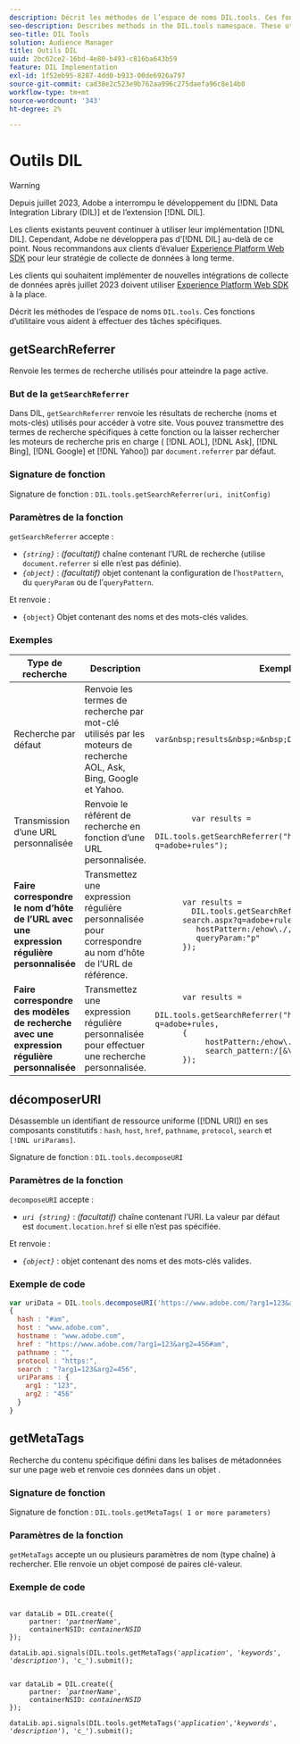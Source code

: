 ```yaml
---
description: Décrit les méthodes de l’espace de noms DIL.tools. Ces fonctions d’utilitaire vous aident à effectuer des tâches spécifiques.
seo-description: Describes methods in the DIL.tools namespace. These utility functions help you perform specific tasks.
seo-title: DIL Tools
solution: Audience Manager
title: Outils DIL
uuid: 2bc62ce2-16bd-4e80-b493-c816ba643b59
feature: DIL Implementation
exl-id: 1f52eb95-8287-4dd0-b933-00de6926a797
source-git-commit: cad38e2c523e9b762aa996c275daefa96c8e14b0
workflow-type: tm+mt
source-wordcount: '343'
ht-degree: 2%

---
```


# Outils DIL

>[!WARNING]
>
>Depuis juillet 2023, Adobe a interrompu le développement du [!DNL Data Integration Library (DIL)] et de l’extension [!DNL DIL].
>
>Les clients existants peuvent continuer à utiliser leur implémentation [!DNL DIL]. Cependant, Adobe ne développera pas d’[!DNL DIL] au-delà de ce point. Nous recommandons aux clients d’évaluer [Experience Platform Web SDK](https://experienceleague.adobe.com/docs/experience-platform/edge/home.html?lang=en) pour leur stratégie de collecte de données à long terme.
>
>Les clients qui souhaitent implémenter de nouvelles intégrations de collecte de données après juillet 2023 doivent utiliser [Experience Platform Web SDK](https://experienceleague.adobe.com/docs/experience-platform/edge/home.html?lang=en) à la place.

Décrit les méthodes de l’espace de noms `DIL.tools`. Ces fonctions d’utilitaire vous aident à effectuer des tâches spécifiques.

<!-- 

c_dil_functions.xml

 -->

## getSearchReferrer

Renvoie les termes de recherche utilisés pour atteindre la page active.

<!-- 

r_dil_get_search_referrer.xml

 -->

### But de la `getSearchReferrer`

Dans DIL, `getSearchReferrer` renvoie les résultats de recherche (noms et mots-clés) utilisés pour accéder à votre site. Vous pouvez transmettre des termes de recherche spécifiques à cette fonction ou la laisser rechercher les moteurs de recherche pris en charge ( [!DNL AOL], [!DNL Ask], [!DNL Bing], [!DNL Google] et [!DNL Yahoo]) par `document.referrer` par défaut.

### Signature de fonction

Signature de fonction : `DIL.tools.getSearchReferrer(uri, initConfig)`

### Paramètres de la fonction

`getSearchReferrer` accepte :

* *`{string}`* : *(facultatif)* chaîne contenant l’URL de recherche (utilise `document.referrer` si elle n’est pas définie).
* *`{object}`* : *(facultatif)* objet contenant la configuration de l’`hostPattern`, du `queryParam` ou de l’`queryPattern`.

Et renvoie :

* `{object}` Objet contenant des noms et des mots-clés valides.

### Exemples

<table id="table_D035276601EC428295E4D619F05BB8D0"> 
 <thead> 
  <tr> 
   <th> Type de recherche </th> 
   <th> Description </th> 
   <th> Exemple de code </th> 
  </tr> 
 </thead>
 <tbody> 
  <tr> 
   <td> Recherche par défaut</td> 
   <td> Renvoie les termes de recherche par mot-clé utilisés par les moteurs de recherche AOL, Ask, Bing, Google et Yahoo. </td> 
   <td>
      <code>var&amp;nbsp;results&amp;nbsp;=&amp;nbsp;DIL.tools.getSearchReferrer();</code> 
  </td>
  </tr> 
  <tr> 
   <td>Transmission d’une URL personnalisée</td> 
   <td>Renvoie le référent de recherche en fonction d’une URL personnalisée.</td> 
   <td> 
  <code>
        var&nbsp;results&nbsp;= 
        DIL.tools.getSearchReferrer("https://www.ehow.com/search.aspx?q=adobe+rules");
  </code>
</td> 
  </tr> 
  <tr> 
   <td> <b>Faire correspondre le nom d’hôte de l’URL avec une expression régulière personnalisée</b></td> 
   <td> Transmettez une expression régulière personnalisée pour correspondre au nom d’hôte de l’URL de référence. </td> 
   <td> 
  <code>
      var results = 
        DIL.tools.getSearchReferrer("https://www.ehow.com/
      search.aspx?q=adobe+rules",{ 
      &nbsp;&nbsp;&nbsp;hostPattern:/ehow\./, 
      &nbsp;&nbsp;&nbsp;queryParam:"p" 
      }); 
  </code>
  </td></tr> 
  <tr> 
   <td> <b>Faire correspondre des modèles de recherche avec une expression régulière personnalisée</b> </td> 
   <td> Transmettez une expression régulière personnalisée pour effectuer une recherche personnalisée. </td> 
   <td> 
    <code>
      var&nbsp;results&nbsp;= 
      DIL.tools.getSearchReferrer("https://www.ehow.com/search.aspx?q=adobe+rules,
      {
        &nbsp;&nbsp;&nbsp;hostPattern:/ehow\./, 
        &nbsp;&nbsp;&nbsp;search_pattern:/[&amp;\?]p=([^&amp;]+/ 
      });
    </code>
   </td> 
  </tr> 
 </tbody> 
</table>

## décomposerURI

Désassemble un identifiant de ressource uniforme ([!DNL URI]) en ses composants constitutifs : `hash`, `host`, `href`, `pathname`, `protocol`, `search` et `[!DNL uriParams]`.

<!-- 

r_dil_decompose.xml

 -->

Signature de fonction : `DIL.tools.decomposeURI`

### Paramètres de la fonction

`decomposeURI` accepte :

* *`uri {string}`* : *(facultatif)* chaîne contenant l’URI. La valeur par défaut est `document.location.href` si elle n’est pas spécifiée.

Et renvoie :

* *`{object}`* : objet contenant des noms et des mots-clés valides.

### Exemple de code


```javascript
var uriData = DIL.tools.decomposeURI('https://www.adobe.com/?arg1=123&arg2=456#am'); 
{ 
  hash : "#am", 
  host : "www.adobe.com", 
  hostname : "www.adobe.com", 
  href : "https://www.adobe.com/?arg1=123&arg2=456#am", 
  pathname : "", 
  protocol : "https:", 
  search : "?arg1=123&arg2=456", 
  uriParams : { 
    arg1 : "123", 
    arg2 : "456" 
  } 
}
```

## getMetaTags

Recherche du contenu spécifique défini dans les balises de métadonnées sur une page web et renvoie ces données dans un objet .

<!-- 

r_dil_get_metatags.xml

 -->

### Signature de fonction

Signature de fonction : `DIL.tools.getMetaTags( 1 or more parameters)`

### Paramètres de la fonction

`getMetaTags` accepte un ou plusieurs paramètres de nom (type chaîne) à rechercher. Elle renvoie un objet composé de paires clé-valeur.

### Exemple de code

<pre class="javascript"><code>
var dataLib = DIL.create({ 
     partner: '<i>partnerName'</i>, 
     containerNSID: <i>containerNSID</i> 
}); 

dataLib.api.signals(DIL.tools.getMetaTags('<i>application</i>', '<i>keywords</i>',  '<i>description</i>'), 'c_').submit();
</code></pre>

<pre><code>
var dataLib = DIL.create({ 
     partner: <i>`partnerName'</i>, 
     containerNSID: <i>containerNSID</i> 
}); 

dataLib.api.signals(DIL.tools.getMetaTags('<i>application</i>','<i>keywords</i>', '<i>description</i>'), 'c_').submit();
</code></pre>
